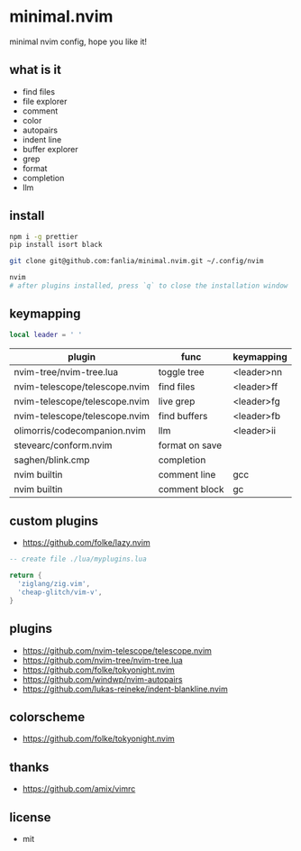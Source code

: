 # minimal.nvim

minimal nvim config, hope you like it!

## what is it

- find files
- file explorer
- comment
- color
- autopairs
- indent line
- buffer explorer
- grep
- format
- completion
- llm

## install

```sh
npm i -g prettier
pip install isort black

git clone git@github.com:fanlia/minimal.nvim.git ~/.config/nvim

nvim
# after plugins installed, press `q` to close the installation window

```

## keymapping

```lua
local leader = ' '

```

| plugin                        | func           | keymapping   |
| ----------------------------- | -------------- | ------------ |
| nvim-tree/nvim-tree.lua       | toggle tree    | \<leader\>nn |
| nvim-telescope/telescope.nvim | find files     | \<leader\>ff |
| nvim-telescope/telescope.nvim | live grep      | \<leader\>fg |
| nvim-telescope/telescope.nvim | find buffers   | \<leader\>fb |
| olimorris/codecompanion.nvim  | llm            | \<leader\>ii |
| stevearc/conform.nvim         | format on save |              |
| saghen/blink.cmp              | completion     |              |
| nvim builtin                  | comment line   | gcc          |
| nvim builtin                  | comment block  | gc           |

## custom plugins

- https://github.com/folke/lazy.nvim

```lua
-- create file ./lua/myplugins.lua

return {
  'ziglang/zig.vim',
  'cheap-glitch/vim-v',
}
```

## plugins

- https://github.com/nvim-telescope/telescope.nvim
- https://github.com/nvim-tree/nvim-tree.lua
- https://github.com/folke/tokyonight.nvim
- https://github.com/windwp/nvim-autopairs
- https://github.com/lukas-reineke/indent-blankline.nvim

## colorscheme

- https://github.com/folke/tokyonight.nvim

## thanks

- https://github.com/amix/vimrc

## license

- mit
